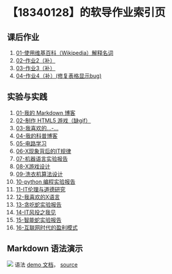 # 【18340128】的软导作业索引页

## 课后作业

1. [01-使用维基百科（Wikipedia）解释名词](hw01)
2. [02-作业2（补）](hw02)
3. [03-作业3（补）](hw03)
4. [04-作业4（补）(修复表格显示bug)](hw04)


## 实验与实践

1. [01-我的 Markdown 博客](lab01)
2. [02-制作 HTML5 游戏（缺gif）](lab02)
3. [03-我喜欢的...-...]()
4. [04-我的科普博客](lab04)
5. [05-电路学习](lab05)
6. [06-X现象背后的IT规律](lab06)
7. [07-机器语言实验报告](lab07)
8. [08-X游戏设计](lab08)
9. [09-洗衣机算法设计](lab09)
10. [10-python 编程实验报告](lab10)
11. [11-IT伦理与道德研究](lab11)
12. [12-我喜欢的X语言](lab12)
13. [13-贪吃蛇实验报告](lab13)
14. [14-IT风投之我见](lab14)
15. [15-智能蛇实验报告](lab15)
16. [16-互联网时代的盈利模式](lab16)


## Markdown 语法演示

![](images/exclamation.png) 语法 [demo 文档](demo)， [source](https://github.com/sysu-swi/homework/blob/gh-pages/demo.md)




